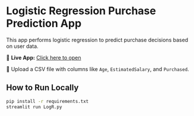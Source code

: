 # Logistic Regression Purchase Prediction App

This app performs logistic regression to predict purchase decisions based on user data.

🚀 **Live App:** [Click here to open]((https://logisticregressionapp-rojk7fxvsfwkfsw696rcmk.streamlit.app/))

📁 Upload a CSV file with columns like `Age`, `EstimatedSalary`, and `Purchased`.

## How to Run Locally

```bash
pip install -r requirements.txt
streamlit run LogR.py
